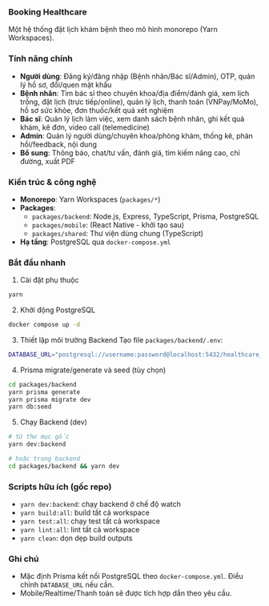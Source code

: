 ### Booking Healthcare

Một hệ thống đặt lịch khám bệnh theo mô hình monorepo (Yarn Workspaces).

### Tính năng chính
- **Người dùng**: Đăng ký/đăng nhập (Bệnh nhân/Bác sĩ/Admin), OTP, quản lý hồ sơ, đổi/quen mật khẩu
- **Bệnh nhân**: Tìm bác sĩ theo chuyên khoa/địa điểm/đánh giá, xem lịch trống, đặt lịch (trực tiếp/online), quản lý lịch, thanh toán (VNPay/MoMo), hồ sơ sức khỏe, đơn thuốc/kết quả xét nghiệm
- **Bác sĩ**: Quản lý lịch làm việc, xem danh sách bệnh nhân, ghi kết quả khám, kê đơn, video call (telemedicine)
- **Admin**: Quản lý người dùng/chuyên khoa/phòng khám, thống kê, phản hồi/feedback, nội dung
- **Bổ sung**: Thông báo, chat/tư vấn, đánh giá, tìm kiếm nâng cao, chỉ đường, xuất PDF

### Kiến trúc & công nghệ
- **Monorepo**: Yarn Workspaces (`packages/*`)
- **Packages**:
  - `packages/backend`: Node.js, Express, TypeScript, Prisma, PostgreSQL
  - `packages/mobile`: (React Native - khởi tạo sau)
  - `packages/shared`: Thư viện dùng chung (TypeScript)
- **Hạ tầng**: PostgreSQL qua `docker-compose.yml`

### Bắt đầu nhanh
1) Cài đặt phụ thuộc
```bash
yarn
```

2) Khởi động PostgreSQL
```bash
docker compose up -d
```

3) Thiết lập môi trường Backend
Tạo file `packages/backend/.env`:
```bash
DATABASE_URL="postgresql://username:password@localhost:5432/healthcare_db"
```

4) Prisma migrate/generate và seed (tùy chọn)
```bash
cd packages/backend
yarn prisma generate
yarn prisma migrate dev
yarn db:seed
```

5) Chạy Backend (dev)
```bash
# từ thư mục gốc
yarn dev:backend

# hoặc trong backend
cd packages/backend && yarn dev
```

### Scripts hữu ích (gốc repo)
- `yarn dev:backend`: chạy backend ở chế độ watch
- `yarn build:all`: build tất cả workspace
- `yarn test:all`: chạy test tất cả workspace
- `yarn lint:all`: lint tất cả workspace
- `yarn clean`: dọn dẹp build outputs

### Ghi chú
- Mặc định Prisma kết nối PostgreSQL theo `docker-compose.yml`. Điều chỉnh `DATABASE_URL` nếu cần.
- Mobile/Realtime/Thanh toán sẽ được tích hợp dần theo yêu cầu.

